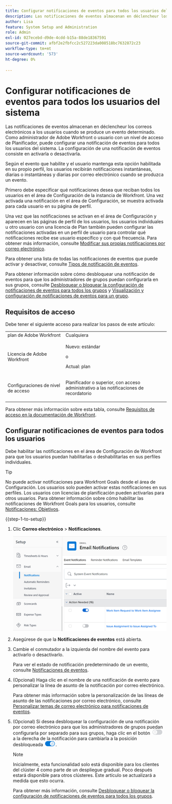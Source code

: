 ```yaml
---
title: Configurar notificaciones de eventos para todos los usuarios del sistema
description: Las notificaciones de eventos almacenan en déclencheur los correos electrónicos a los usuarios cuando se produce un evento determinado. Como administrador de Adobe Workfront o usuario con un nivel de acceso de Planificador, puede configurar una notificación de eventos para todos los usuarios del sistema. La configuración de una notificación de eventos consiste en activarla o desactivarla.
author: Lisa
feature: System Setup and Administration
role: Admin
exl-id: 027ecebd-d9de-4cdd-b15a-88de18367591
source-git-commit: afbf2e2fbfcc2c527223da008518bc7632872c23
workflow-type: tm+mt
source-wordcount: '573'
ht-degree: 0%

---
```


# Configurar notificaciones de eventos para todos los usuarios del sistema

<!-- Audited: 1/2024 -->

<!--DON'T DELETE, DRAFT OR HIDE THIS ARTICLE. IT IS LINKED TO THE PRODUCT, THROUGH THE CONTEXT SENSITIVE HELP LINKS-->

Las notificaciones de eventos almacenan en déclencheur los correos electrónicos a los usuarios cuando se produce un evento determinado. Como administrador de Adobe Workfront o usuario con un nivel de acceso de Planificador, puede configurar una notificación de eventos para todos los usuarios del sistema. La configuración de una notificación de eventos consiste en activarla o desactivarla.

<!--Alina annotation on the word "all" in 2nd sentence: abive, drafted and remains QS only-->

Según el evento que habilite y el usuario mantenga esta opción habilitada en su propio perfil, los usuarios recibirán notificaciones instantáneas, diarias o instantáneas y diarias por correo electrónico cuando se produzca un evento.

Primero debe especificar qué notificaciones desea que reciban todos los usuarios en el área de Configuración de la instancia de Workfront. Una vez activada una notificación en el área de Configuración, se muestra activada para cada usuario en su página de perfil.

Una vez que las notificaciones se activan en el área de Configuración y aparecen en las páginas de perfil de los usuarios, los usuarios individuales u otro usuario con una licencia de Plan también pueden configurar las notificaciones activadas en un perfil de usuario para controlar qué notificaciones recibe ese usuario específico y con qué frecuencia. Para obtener más información, consulte [Modificar sus propias notificaciones por correo electrónico](../../../workfront-basics/using-notifications/activate-or-deactivate-your-own-event-notifications.md).

Para obtener una lista de todas las notificaciones de eventos que puede activar y desactivar, consulte [Tipos de notificación de eventos](../../../administration-and-setup/manage-workfront/emails/event-notifications-available-in-wf.md).

Para obtener información sobre cómo desbloquear una notificación de eventos para que los administradores de grupos puedan configurarla en sus grupos, consulte [Desbloquear o bloquear la configuración de notificaciones de eventos para todos los grupos](../../../administration-and-setup/manage-workfront/emails/unlock-configuration-of-event-notifications-for-groups.md) y [Visualización y configuración de notificaciones de eventos para un grupo](../../../administration-and-setup/manage-groups/create-and-manage-groups/view-and-configure-event-notifications-group.md).

## Requisitos de acceso

Debe tener el siguiente acceso para realizar los pasos de este artículo:

<table style="table-layout:auto"> 
 <col> 
 <col> 
 <tbody> 
  <tr> 
   <td role="rowheader">plan de Adobe Workfront</td> 
   <td>Cualquiera</td> 
  </tr> 
  <tr> 
   <td role="rowheader">Licencia de Adobe Workfront</td> 
   <td> <p>Nuevo: estándar</p>
 <p>o</p> 
<p>Actual: plan</p> 
</td> 
  </tr> 
  <tr> 
   <td role="rowheader">Configuraciones de nivel de acceso</td> 
   <td> <p>Planificador o superior, con acceso administrativo a las notificaciones de recordatorio</p> </td> 
  </tr> 
 </tbody> 
</table>

Para obtener más información sobre esta tabla, consulte [Requisitos de acceso en la documentación de Workfront](/help/quicksilver/administration-and-setup/add-users/access-levels-and-object-permissions/access-level-requirements-in-documentation.md).

## Configurar notificaciones de eventos para todos los usuarios

Debe habilitar las notificaciones en el área de Configuración de Workfront para que los usuarios puedan habilitarlas o deshabilitarlas en sus perfiles individuales.

>[!TIP]
>
>No puede activar notificaciones para Workfront Goals desde el área de Configuración. Los usuarios solo pueden activar estas notificaciones en sus perfiles. Los usuarios con licencias de planificación pueden activarlas para otros usuarios. Para obtener información sobre cómo habilitar las notificaciones de Workfront Goals para los usuarios, consulte [Notificaciones: Objetivos](../../../workfront-basics/using-notifications/notifications-goals.md).

{{step-1-to-setup}}

1. Clic **Correo electrónico** > **Notificaciones**.

   ![](assets/notifications-area-under-setup-emails.png)


1. Asegúrese de que la **Notificaciones de eventos** está abierta.
1. Cambie el conmutador a la izquierda del nombre del evento para activarlo o desactivarlo.

   Para ver el estado de notificación predeterminado de un evento, consulte [Notificaciones de eventos](../../../workfront-basics/using-notifications/event-notifications.md).

1. (Opcional) Haga clic en el nombre de una notificación de evento para personalizar la línea de asunto de la notificación por correo electrónico.

   Para obtener más información sobre la personalización de las líneas de asunto de las notificaciones por correo electrónico, consulte [Personalizar temas de correo electrónico para notificaciones de eventos](../../../administration-and-setup/manage-workfront/emails/custom-email-subjects-event-notification.md).

1. (Opcional) Si desea desbloquear la configuración de una notificación por correo electrónico para que los administradores de grupos puedan configurarla por separado para sus grupos, haga clic en el botón ![](assets/lock-toggle-button.png) a la derecha de la notificación para cambiarla a la posición desbloqueada ![](assets/unlock-toggle-button.png).

   >[!NOTE]
   >
   >Inicialmente, esta funcionalidad solo está disponible para los clientes del clúster 4 como parte de un despliegue gradual. Poco después estará disponible para otros clústeres. Este artículo se actualizará a medida que esto ocurra.

   Para obtener más información, consulte [Desbloquear o bloquear la configuración de notificaciones de eventos para todos los grupos](../../../administration-and-setup/manage-workfront/emails/unlock-configuration-of-event-notifications-for-groups.md).
